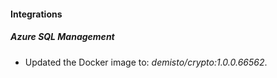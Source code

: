 #### Integrations
##### Azure SQL Management
- Updated the Docker image to: *demisto/crypto:1.0.0.66562*.
